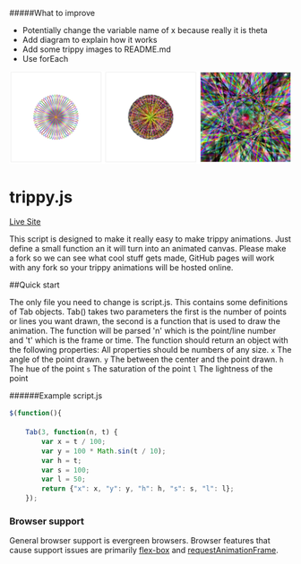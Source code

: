 #####What to improve
- Potentially change the variable name of x because really it is theta
- Add diagram to explain how it works
- Add some trippy images to README.md
- Use forEach

![Trippy images produced by trippy.js](screenshot.png)

# trippy.js

[Live Site](http://trippyjs.github.io/trippyjs)

This script is designed to make it really easy to make trippy animations. Just define a small function an it will turn into an animated canvas.
Please make a fork so we can see what cool stuff gets made, GitHub pages will work with any fork so your trippy animations will be hosted online.

##Quick start

The only file you need to change is script.js. This contains some definitions of Tab objects.
Tab() takes two parameters the first is the number of points or lines you want drawn, the second is a function that is used to draw the animation.
The function will be parsed 'n' which is the point/line number and 't' which is the frame or time.
The function should return an object with the following properties:
All properties should be numbers of any size.
`x` The angle of the point drawn.
`y` The between the center and the point drawn.
`h` The hue of the point
`s` The saturation of the point
`l` The lightness of the point

######Example script.js
```javascript
$(function(){

    Tab(3, function(n, t) {
        var x = t / 100;
        var y = 100 * Math.sin(t / 10);
        var h = t;
        var s = 100;
        var l = 50;
        return {"x": x, "y": y, "h": h, "s": s, "l": l};
    });

```
### Browser support
General browser support is evergreen browsers.
Browser features that cause support issues are primarily [flex-box](http://caniuse.com/#feat=requestanimationframe) and [requestAnimationFrame](http://caniuse.com/#feat=flexbox).

